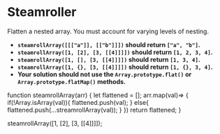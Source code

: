 # Steamroller

Flatten a nested array. You must account for varying levels of nesting.

* **`steamrollArray([[["a"]], [["b"]]])` should return `["a", "b"]`.**
* **`steamrollArray([1, [2], [3, [[4]]]])` should return `[1, 2, 3, 4]`.**
* **`steamrollArray([1, [], [3, [[4]]]])` should return `[1, 3, 4]`.**
* **`steamrollArray([1, {}, [3, [[4]]]])` should return `[1, {}, 3, 4]`.**
* **Your solution should not use the `Array.prototype.flat()` or `Array.prototype.flatMap()` methods.**

function steamrollArray(arr) {
    let flattened = [];
  arr.map(val)=> {
      if(!Array.isArray(val)){
        flattened.push(val);
      }
      else{
        flattened.push(...streamrollArray(val));
      }
  })
  return flattened;
}

steamrollArray([1, [2], [3, [[4]]]]);
